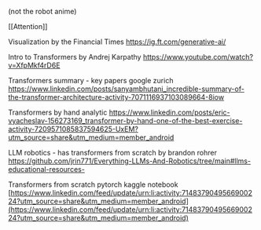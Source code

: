 (not the robot anime)

[[Attention]]

Visualization by the Financial Times
https://ig.ft.com/generative-ai/

Intro to Transformers by Andrej Karpathy
https://www.youtube.com/watch?v=XfpMkf4rD6E

Transformers summary - key papers google zurich
https://www.linkedin.com/posts/sanyambhutani_incredible-summary-of-the-transformer-architecture-activity-7071116937103089664-8iow

Transformers by hand analytic
https://www.linkedin.com/posts/eric-vyacheslav-156273169_transformer-by-hand-one-of-the-best-exercise-activity-7209571085837594625-UxEM?utm_source=share&utm_medium=member_android

LLM robotics - has transformers from scratch by brandon rohrer
https://github.com/jrin771/Everything-LLMs-And-Robotics/tree/main#llms-educational-resources-

Transformers from scratch pytorch kaggle notebook [https://www.linkedin.com/feed/update/urn:li:activity:7148379049566900224?utm_source=share&utm_medium=member_android](https://www.linkedin.com/feed/update/urn:li:activity:7148379049566900224?utm_source=share&utm_medium=member_android)